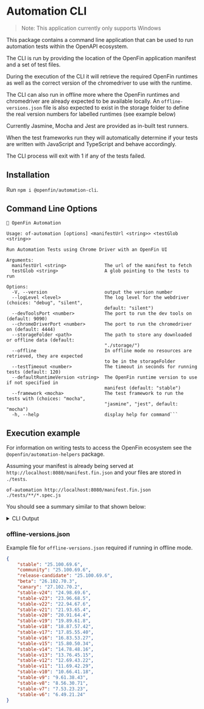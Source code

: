 # Automation CLI

> Note: This application currently only supports Windows

This package contains a command line application that can be used to run automation tests within the OpenAPI ecosystem.

The CLI is run by providing the location of the OpenFin application manifest and a set of test files.

During the execution of the CLI it will retrieve the required OpenFin runtimes as well as the correct version of the chromedriver to use with the runtime.

The CLI can also run in offline more where the OpenFin runtimes and chromedriver are already expected to be available locally. An `offline-versions.json` file is also expected to exist in the storage folder to define the real version numbers for labelled runtimes (see example below)

Currently Jasmine, Mocha and Jest are provided as in-built test runners.

When the test frameworks run they will automatically determine if your tests are written with JavaScript and TypeScript and behave accordingly.

The CLI process will exit with 1 if any of the tests failed.

## Installation

Run `npm i @openfin/automation-cli`.

## Command Line Options

```shell
🚀 OpenFin Automation

Usage: of-automation [options] <manifestUrl <string>> <testGlob <string>>

Run Automation Tests using Chrome Driver with an OpenFin UI

Arguments:
  manifestUrl <string>              The url of the manifest to fetch
  testGlob <string>                 A glob pointing to the tests to run

Options:
  -V, --version                     output the version number
  --logLevel <level>                The log level for the webdriver (choices: "debug", "silent",  
                                    default: "silent")
  --devToolsPort <number>           The port to run the dev tools on (default: 9090)
  --chromeDriverPort <number>       The port to run the chromedriver on (default: 4444)
  --storageFolder <path>            The path to store any downloaded or offline data (default:    
                                    "./storage/")
  --offline                         In offline mode no resources are retrieved, they are expected 
                                    to be in the storageFolder
  --testTimeout <number>            The timeout in seconds for running tests (default: 120)       
  --defaultRuntimeVersion <string>  The OpenFin runtime version to use if not specified in        
                                    manifest (default: "stable")
  --framework <mocha>               The test framework to run the tests with (choices: "mocha",   
                                    "jasmine", "jest", default: "mocha")
  -h, --help                        display help for command```
```

## Execution example

For information on writing tests to access the OpenFin ecosystem see the `@openfin/automation-helpers` package.

Assuming your manifest is already being served at `http://localhost:8080/manifest.fin.json` and your files are stored in `./tests`.

```shell
of-automation http://localhost:8080/manifest.fin.json ./tests/**/*.spec.js
```

You should see a summary similar to that shown below:

<details>
  <summary>CLI Output</summary>
🚀 OpenFin Automation

  ⚙️  Manifest Url http://localhost:8080/manifest.fin.json

  ⚙️  Test Glob Path ./tests/**/*.spec.js

  ⚙️  Log Level silent

  ⚙️  Dev Tools Port 9090

  ⚙️  Chrome Driver Port 4444

  ⚙️  Test Framework mocha

  ⚙️  Test Timeout 120

  ⚙️  Default Runtime Version stable

  ⚙️  Storage Folder ./storage/

  ⚙️  Offline false
_______________________________________________________

➡️  Loading manifest
   http://localhost:8080/manifest.fin.json

  ✅  Manifest loaded
_______________________________________________________

➡️  Resolving OpenFin runtime version
   Version 23.96.68.3

  ✅  Final Runtime version 23.96.68.3
_______________________________________________________

➡️  Get Chrome Driver
   Version 96

  ✅  Chrome Driver already exists .\storage\chromedriver\96\chromedriver.exe
_______________________________________________________

➡️  Creating temp profile directory
   .\tmp\\openfin-test-1651745687443

  ✅  Directory created
_______________________________________________________

➡️  Cleaning up OpenFin instances

  ✅  Cleanup instances complete
_______________________________________________________

➡️  Querying Desktop Owner Settings

  ✅  Writing Temporary Desktop Owner Settings .\tmp\\openfin-dos-1651745687531.json

  ✅  Setting Desktop Owner Setting file:\\\.\tmp\\openfin-dos-1651745687531.json

  ✅  Current Desktop Owner Setting http://localhost:5081/api/dos/openfin
_______________________________________________________

➡️  Running OpenFin
   C:\Users\marty\AppData\Local\OpenFin\OpenFinRVM.exe

  ✅  Args --config=http://localhost:8080/manifest.fin.json,--working-dir="C:\Users\user\AppData\Local\OpenFin",--runtime-arguments="--remote-debugging-port=9090"

  ✅  OpenFinRVM Process 22084
_______________________________________________________

➡️  Starting Chrome Driver
   .\storage\chromedriver\96\chromedriver.exe port 4444

  ✅  Chrome Driver Process 20880

  ✅  Waiting for Chrome Driver to be ready

Starting ChromeDriver 96.0.4664.18 (b8887b3d1742adb0873f871edc1d8d8c1d46bb96-refs/branch-heads/4664@{#236}) on port 4444
Only local connections are allowed.
Please see https://chromedriver.chromium.org/security-considerations for suggestions on keeping ChromeDriver safe.
ChromeDriver was started successfully.
_______________________________________________________

➡️  Running Tests using Mocha
   Version 9.2.2

  Register with Home

    ✔ The title should be set

    ✔ The runtime version should be set

    ✔ Can open the home window (7263ms)

    ✔ Can search in the home window (1392ms)

    ✔ Can select entries in the home window by index (2077ms)

    ✔ Can select entries in the home window by id (2045ms)

    ✔ Can open the home window filters

    ✔ Can get the filter ids

    ✔ Set a filter by index

    ✔ Set a filter by id

    ✔ Can close the home window filters (3035ms)

    ✔ Can check selected entry content

    ✔ Can open an entry in the home window (1036ms)

    ✔ Can clear entries in the home window (1670ms)

    ✔ Can close the home window (640ms)

    ✔ Can perform operation in the interop window (2069ms)


  16 passing (21s)

_______________________________________________________

➡️  Cleaning Up

  ✅  Closing Chrome Driver

  ✅  Restoring DOS

  ✅  Setting Desktop Owner Setting http://localhost:5081/api/dos/openfin

  ✅  Removing temporary DOS Settings
  
  ✅  Cleaning up OpenFin instances

  ✅  Cleanup instances complete
  
  ✅  Removing temp data directory .\tmp\\openfin-test-1651745687443
_______________________________________________________

😀  Successfully ran the tests
</details>

### offline-versions.json

Example file for `offline-versions.json` required if running in offline mode.

```json
{
    "stable": "25.100.69.6",
    "community": "25.100.69.6",
    "release-candidate": "25.100.69.6",
    "beta": "26.102.70.3",
    "canary": "27.102.70.2",
    "stable-v24": "24.98.69.6",
    "stable-v23": "23.96.68.5",
    "stable-v22": "22.94.67.6",
    "stable-v21": "21.93.65.4",
    "stable-v20": "20.91.64.4",
    "stable-v19": "19.89.61.8",
    "stable-v18": "18.87.57.42",
    "stable-v17": "17.85.55.40",
    "stable-v16": "16.83.53.27",
    "stable-v15": "15.80.50.34",
    "stable-v14": "14.78.48.16",
    "stable-v13": "13.76.45.15",
    "stable-v12": "12.69.43.22",
    "stable-v11": "11.69.42.29",
    "stable-v10": "10.66.41.18",
    "stable-v9": "9.61.38.43",
    "stable-v8": "8.56.30.71",
    "stable-v7": "7.53.23.23",
    "stable-v6": "6.49.21.24"
}
```
